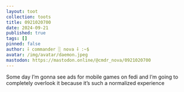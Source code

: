 ```yaml
---
layout: toot
collection: toots
title: 0921020700
date: 2024-09-21
published: true
tags: []
pinned: false
author: ⸸ commander ░ nova ⸸ :~$
avatar: /img/avatar/daemon.jpeg
mastodon: https://mastodon.online/@cmdr_nova/0921020700
---
```


Some day I’m gonna see ads for mobile games on fedi and I’m going to completely overlook it because it’s such a normalized experience
